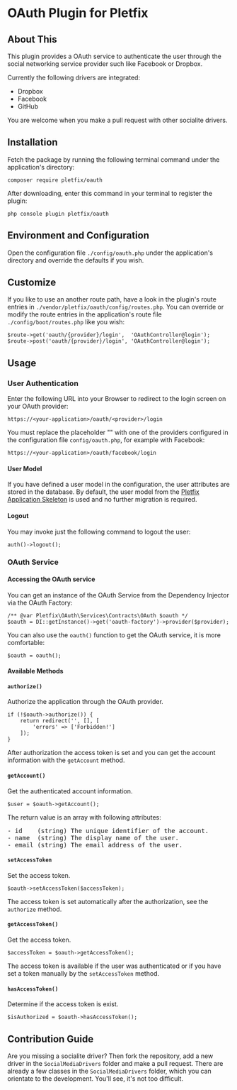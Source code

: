 # OAuth Plugin for Pletfix

## About This

This plugin provides a OAuth service to authenticate the user through the social networking service provider such like 
Facebook or Dropbox.

Currently the following drivers are integrated:

- Dropbox
- Facebook
- GitHub

You are welcome when you make a pull request with other socialite drivers.

## Installation 

Fetch the package by running the following terminal command under the application's directory:

    composer require pletfix/oauth

After downloading, enter this command in your terminal to register the plugin:

    php console plugin pletfix/oauth 

## Environment and Configuration
    
Open the configuration file `./config/oauth.php` under the application's directory and override the defaults if you wish.
   
## Customize
        
If you like to use an another route path, have a look in the plugin's route entries in `./vendor/pletfix/oauth/config/routes.php`. 
You can override  or modify the route entries in the application's route file `./config/boot/routes.php` like you wish:

    $route->get('oauth/{provider}/login',  'OAuthController@login');
    $route->post('oauth/{provider}/login', 'OAuthController@login');
 
## Usage

### User Authentication

Enter the following URL into your Browser to redirect to the login screen on your OAuth provider:

    https://<your-application>/oauth/<provider>/login
    
You must replace the placeholder "<provider>" with one of the providers configured in the configuration file `config/oauth.php`,
for example with Facebook:
    
    https://<your-application>/oauth/facebook/login

#### User Model

If you have defined a user model in the configuration, the user attributes are stored in the database.
By default, the user model from the [Pletfix Application Skeleton](https://github.com/pletfix/app) is used and no 
further migration is required.

#### Logout

You may invoke just the following command to logout the user: 
 
    auth()->logout();

### OAuth Service

#### Accessing the OAuth service

You can get an instance of the OAuth Service from the Dependency Injector via the OAuth Factory:

    /** @var Pletfix\OAuth\Services\Contracts\OAuth $oauth */
    $oauth = DI::getInstance()->get('oauth-factory')->provider($provider);
    
You can also use the `oauth()` function to get the OAuth service, it is more comfortable:
       
    $oauth = oauth();

#### Available Methods

#### `authorize()`

Authorize the application through the OAuth provider.

    if (!$oauth->authorize()) {
        return redirect('', [], [
            'errors' => ['Forbidden!']
        ]);
    }
    
After authorization the access token is set and you can get the account information with the `getAccount` method.  

#### `getAccount()`

Get the authenticated account information.

    $user = $oauth->getAccount();
    
The return value is an array with following attributes:
<pre>
- id    (string) The unique identifier of the account.
- name  (string) The display name of the user.
- email (string) The email address of the user.
</pre>

#### `setAccessToken`

Set the access token. 

    $oauth->setAccessToken($accessToken);

The access token is set automatically after the authorization, see the `authorize` method.

#### `getAccessToken()`

Get the access token.

    $accessToken = $oauth->getAccessToken();

The access token is available if the user was authenticated or if you have set a token manually by the `setAccessToken` 
method.
 
#### `hasAccessToken()`

Determine if the access token is exist.
     
    $isAuthorized = $oauth->hasAccessToken();

## Contribution Guide

Are you missing a socialite driver? Then fork the repository, add a new driver in the `SocialMediaDrivers` folder and 
make a pull request. There are already a few classes in the `SocialMediaDrivers` folder, which you can orientate to the 
development. You'll see, it's not too difficult. 
